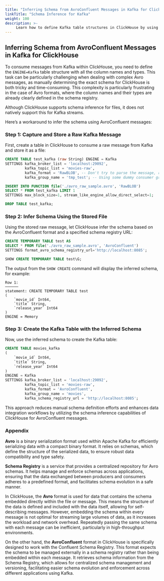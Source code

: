 ```yaml
---
title: "Inferring Schema from AvroConfluent Messages in Kafka for ClickHouse"
linkTitle: "Schema Inference for Kafka"
weight: 100
description: >-
     Learn how to define Kafka table structures in ClickHouse by using Avro's schema registry & sample message.
---
```


## Inferring Schema from AvroConfluent Messages in Kafka for ClickHouse

To consume messages from Kafka within ClickHouse, you need to define the `ENGINE=Kafka` table structure with all the column names and types.
This task can be particularly challenging when dealing with complex Avro messages, as manually determining the exact schema for
ClickHouse is both tricky and time-consuming. This complexity is particularly frustrating in the case of Avro formats,
where the column names and their types are already clearly defined in the schema registry.

Although ClickHouse supports schema inference for files, it does not natively support this for Kafka streams.

Here’s a workaround to infer the schema using AvroConfluent messages:

### Step 1: Capture and Store a Raw Kafka Message

First, create a table in ClickHouse to consume a raw message from Kafka and store it as a file:

```sql
CREATE TABLE test_kafka (raw String) ENGINE = Kafka 
SETTINGS kafka_broker_list = 'localhost:29092', 
         kafka_topic_list = 'movies-raw', 
         kafka_format = 'RawBLOB', -- Don't try to parse the message, return it 'as is'
         kafka_group_name = 'tmp_test'; -- Using some dummy consumer group here.

INSERT INTO FUNCTION file('./avro_raw_sample.avro', 'RawBLOB') 
SELECT * FROM test_kafka LIMIT 1 
SETTINGS max_block_size=1, stream_like_engine_allow_direct_select=1;

DROP TABLE test_kafka;
```

### Step 2: Infer Schema Using the Stored File
Using the stored raw message, let ClickHouse infer the schema based on the AvroConfluent format and a specified schema registry URL:

```sql
CREATE TEMPORARY TABLE test AS 
SELECT * FROM file('./avro_raw_sample.avro', 'AvroConfluent') 
SETTINGS format_avro_schema_registry_url='http://localhost:8085';

SHOW CREATE TEMPORARY TABLE test\G;
```
The output from the `SHOW CREATE` command will display the inferred schema, for example:

```plaintext
Row 1:
──────
statement: CREATE TEMPORARY TABLE test
(
    `movie_id` Int64,
    `title` String,
    `release_year` Int64
)
ENGINE = Memory
```

### Step 3: Create the Kafka Table with the Inferred Schema
Now, use the inferred schema to create the Kafka table:

```sql
CREATE TABLE movies_kafka
(
    `movie_id` Int64,
    `title` String,
    `release_year` Int64
)
ENGINE = Kafka
SETTINGS kafka_broker_list = 'localhost:29092',
         kafka_topic_list = 'movies-raw',
         kafka_format = 'AvroConfluent',
         kafka_group_name = 'movies',
         kafka_schema_registry_url = 'http://localhost:8085';
```

This approach reduces manual schema definition efforts and enhances data integration workflows by utilizing the schema inference capabilities of ClickHouse for AvroConfluent messages.

### Appendix

**Avro** is a binary serialization format used within Apache Kafka for efficiently serializing data with a compact binary format. It relies on schemas, which define the structure of the serialized data, to ensure robust data compatibility and type safety.

**Schema Registry** is a service that provides a centralized repository for Avro schemas. It helps manage and enforce schemas across applications, ensuring that the data exchanged between producers and consumers adheres to a predefined format, and facilitates schema evolution in a safe manner.

In ClickHouse, the **Avro** format is used for data that contains the schema embedded directly within the file or message. This means the structure of the data is defined and included with the data itself, allowing for self-describing messages. However, embedding the schema within every message is not optimal for streaming large volumes of data, as it increases the workload and network overhead. Repeatedly passing the same schema with each message can be inefficient, particularly in high-throughput environments.

On the other hand, the **AvroConfluent** format in ClickHouse is specifically designed to work with the Confluent Schema Registry. This format expects the schema to be managed externally in a schema registry rather than being embedded within each message. It retrieves schema information from the Schema Registry, which allows for centralized schema management and versioning, facilitating easier schema evolution and enforcement across different applications using Kafka.
